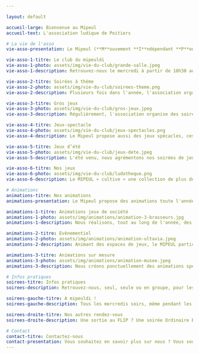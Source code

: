 ```yaml
---

layout: default

accueil-large: Bienvenue au Mipeul
accueil-text: L'association ludique de Poitiers

# La vie de l'asso
vie-asso-presentation: Le Mipeul (**M**ouvement **I**ndépendant **P**our l'**E**xploration de l'**U**nivers **L**udique) est une association 1901 qui se réunit régulièrement pour proposer des activités à ses membres et des animations à toutes et à tous.

vie-asso-1-titre: Le club du mipeuldi
vie-asso-1-photo: assets/img/vie-du-club/grande-salle.jpeg
vie-asso-1-description: Retrouvez-nous le mercredi à partir de 18h30 au Centre d'animation des Couronneries [37 Rue Pierre de Coubertin à Poitiers](https://maps.app.goo.gl/i7Wi1qTQFtNcBz9F7) pour une soirée jeux de sociétés. Gros jeux, petits jeux, jeux d'ambience, il y en a pour tous les goûts. Venez gratuitement, seuls ou en groupe, jouer avec nous.

vie-asso-2-titre: Soirées à théme
vie-asso-2-photo: assets/img/vie-du-club/soirees-theme.png
vie-asso-2-description: Plusieurs fois dans l'année, l'association organise des soirées Ordinaires Extra, avec un thème donné et des activités accordées. Retrouvez toutes les informations sur [Facebook](https://www.facebook.com/MIPEUL).

vie-asso-3-titre: Gros jeux
vie-asso-3-photo: assets/img/vie-du-club/gros-jeux.jpeg
vie-asso-3-description: Régulièrement, l'association organise des soirées spéciales "Gros Jeux" qui permettant de réunir des joueurs autour d'une partie pouvant durer plusieurs heures. Pour y participer, contactez-nous au préalable. 

vie-asso-4-titre: Jeux-spectacle
vie-asso-4-photo: assets/img/vie-du-club/jeux-spectacles.png
vie-asso-4-description: Le Mipeul propose aussi des jeux spécacles, ces "créations maison" sont souvent courtes, parfois malines et toujours funs.

vie-asso-5-titre: Jeux d’été
vie-asso-5-photo: assets/img/vie-du-club/jeux-dete.jpeg
vie-asso-5-description: L'été venu, nous agrémentons nos soirées de jeux d'extérieur. Cornhole, Molky, Tour de Froebel ou Kubb n'auront plus de secret pour vous.

vie-asso-6-titre: Nos jeux
vie-asso-6-photo: assets/img/vie-du-club/ludotheque.png
vie-asso-6-description: Le MIPEUL « cultive » une collection de plus de 500 jeux qui évolue en permanence. Nous faisons l'acquisition de dizaines de jeux chaque année afin de renouveler et de tenir à jour notre ludothèque. Retrouvez nos jeux [ici](https://www.myludo.fr/#!/profil/mipeul-45959).

# Animations
animations-titre: Nos animations
animations-presentation: Le Mipeul propose des animations toute l'année pour partager la passion du jeu de société au plus grand nombre. Pour en savoir plus ou nous proposer une animation, [contactez-nous](#contact).

animations-1-titre: Animations jeux de société
animations-1-photo: assets/img/animations/animation-3-brasseurs.jpg
animations-1-description: Nous réalisons, tout au long de l'année, des animations pour divers lieux et événements. Prévoyez des tables, on s'occupe du reste.

animations-2-titre: Evènementiel
animations-2-photo: assets/img/animations/animation-ultavia.jpeg
animations-2-description: Animant des espaces de jeux, le MIPEUL participe régulièrement à des festivals de jeu (Festival du Jeu en Poitou, FLIP, Ultavia, Festival Ludique Officiel du Porteau...) et autres évènements populaires à caractère festif.

animations-3-titre: Animations sur mesure
animations-3-photo: assets/img/animations/animation-musee.jpeg
animations-3-description: Nous créons ponctuellement des animations spéciales, sur mesure, inspirées par un lieu ou un concept insolite.

# Infos pratiques
soirees-titre: Infos pratiques
soirees-description: Retrouvez-nous, seul, seule ou en groupe, pour les soirées du Mipeul ! Aucune adhésion n'est obligatoire pour jouer au Mipeul.

soirees-gauche-titre: A mipeuldi !
soirees-gauche-description: Tous les mercredis soirs, même pendant les vacances, retrouvez-nous au Centre d'animation des Couronneries [37 Rue Pierre de Coubertin à Poitiers](https://maps.app.goo.gl/i7Wi1qTQFtNcBz9F7) à partir de 18h30.

soirees-droite-titre: Nos autres rendez-vous
soirees-droite-description: Une sortie au FLIP ? Une soirée Ordinaire Extra (plusieurs soirées spéciales par an) ? Une soirée jeux dans une yourte ? Une soirée gros jeu ? Pour ne rien rater, suivez-nous sur [Facebook](https://www.facebook.com/MIPEUL).

# Contact
contact-titre: Contactez-nous
contact-presentation: Vous souhaitez en savoir plus sur nous ? Vous souhaitez nous rejoindre ? Vous voulez nous dire que vous nous aimez ? Vous souhaitez organiser une animation ? Contactez-nous !
---
```



